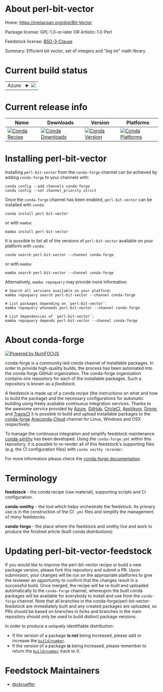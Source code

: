 About perl-bit-vector
=====================

Home: https://metacpan.org/dist/Bit-Vector

Package license: GPL-1.0-or-later OR Artistic-1.0-Perl

Feedstock license: [BSD-3-Clause](https://github.com/conda-forge/perl-bit-vector-feedstock/blob/main/LICENSE.txt)

Summary: Efficient bit vector, set of integers and "big int" math library

Current build status
====================


<table>
    
  <tr>
    <td>Azure</td>
    <td>
      <details>
        <summary>
          <a href="https://dev.azure.com/conda-forge/feedstock-builds/_build/latest?definitionId=17609&branchName=main">
            <img src="https://dev.azure.com/conda-forge/feedstock-builds/_apis/build/status/perl-bit-vector-feedstock?branchName=main">
          </a>
        </summary>
        <table>
          <thead><tr><th>Variant</th><th>Status</th></tr></thead>
          <tbody><tr>
              <td>linux_64</td>
              <td>
                <a href="https://dev.azure.com/conda-forge/feedstock-builds/_build/latest?definitionId=17609&branchName=main">
                  <img src="https://dev.azure.com/conda-forge/feedstock-builds/_apis/build/status/perl-bit-vector-feedstock?branchName=main&jobName=linux&configuration=linux_64_" alt="variant">
                </a>
              </td>
            </tr><tr>
              <td>osx_64</td>
              <td>
                <a href="https://dev.azure.com/conda-forge/feedstock-builds/_build/latest?definitionId=17609&branchName=main">
                  <img src="https://dev.azure.com/conda-forge/feedstock-builds/_apis/build/status/perl-bit-vector-feedstock?branchName=main&jobName=osx&configuration=osx_64_" alt="variant">
                </a>
              </td>
            </tr>
          </tbody>
        </table>
      </details>
    </td>
  </tr>
</table>

Current release info
====================

| Name | Downloads | Version | Platforms |
| --- | --- | --- | --- |
| [![Conda Recipe](https://img.shields.io/badge/recipe-perl--bit--vector-green.svg)](https://anaconda.org/conda-forge/perl-bit-vector) | [![Conda Downloads](https://img.shields.io/conda/dn/conda-forge/perl-bit-vector.svg)](https://anaconda.org/conda-forge/perl-bit-vector) | [![Conda Version](https://img.shields.io/conda/vn/conda-forge/perl-bit-vector.svg)](https://anaconda.org/conda-forge/perl-bit-vector) | [![Conda Platforms](https://img.shields.io/conda/pn/conda-forge/perl-bit-vector.svg)](https://anaconda.org/conda-forge/perl-bit-vector) |

Installing perl-bit-vector
==========================

Installing `perl-bit-vector` from the `conda-forge` channel can be achieved by adding `conda-forge` to your channels with:

```
conda config --add channels conda-forge
conda config --set channel_priority strict
```

Once the `conda-forge` channel has been enabled, `perl-bit-vector` can be installed with `conda`:

```
conda install perl-bit-vector
```

or with `mamba`:

```
mamba install perl-bit-vector
```

It is possible to list all of the versions of `perl-bit-vector` available on your platform with `conda`:

```
conda search perl-bit-vector --channel conda-forge
```

or with `mamba`:

```
mamba search perl-bit-vector --channel conda-forge
```

Alternatively, `mamba repoquery` may provide more information:

```
# Search all versions available on your platform:
mamba repoquery search perl-bit-vector --channel conda-forge

# List packages depending on `perl-bit-vector`:
mamba repoquery whoneeds perl-bit-vector --channel conda-forge

# List dependencies of `perl-bit-vector`:
mamba repoquery depends perl-bit-vector --channel conda-forge
```


About conda-forge
=================

[![Powered by
NumFOCUS](https://img.shields.io/badge/powered%20by-NumFOCUS-orange.svg?style=flat&colorA=E1523D&colorB=007D8A)](https://numfocus.org)

conda-forge is a community-led conda channel of installable packages.
In order to provide high-quality builds, the process has been automated into the
conda-forge GitHub organization. The conda-forge organization contains one repository
for each of the installable packages. Such a repository is known as a *feedstock*.

A feedstock is made up of a conda recipe (the instructions on what and how to build
the package) and the necessary configurations for automatic building using freely
available continuous integration services. Thanks to the awesome service provided by
[Azure](https://azure.microsoft.com/en-us/services/devops/), [GitHub](https://github.com/),
[CircleCI](https://circleci.com/), [AppVeyor](https://www.appveyor.com/),
[Drone](https://cloud.drone.io/welcome), and [TravisCI](https://travis-ci.com/)
it is possible to build and upload installable packages to the
[conda-forge](https://anaconda.org/conda-forge) [Anaconda-Cloud](https://anaconda.org/)
channel for Linux, Windows and OSX respectively.

To manage the continuous integration and simplify feedstock maintenance
[conda-smithy](https://github.com/conda-forge/conda-smithy) has been developed.
Using the ``conda-forge.yml`` within this repository, it is possible to re-render all of
this feedstock's supporting files (e.g. the CI configuration files) with ``conda smithy rerender``.

For more information please check the [conda-forge documentation](https://conda-forge.org/docs/).

Terminology
===========

**feedstock** - the conda recipe (raw material), supporting scripts and CI configuration.

**conda-smithy** - the tool which helps orchestrate the feedstock.
                   Its primary use is in the construction of the CI ``.yml`` files
                   and simplify the management of *many* feedstocks.

**conda-forge** - the place where the feedstock and smithy live and work to
                  produce the finished article (built conda distributions)


Updating perl-bit-vector-feedstock
==================================

If you would like to improve the perl-bit-vector recipe or build a new
package version, please fork this repository and submit a PR. Upon submission,
your changes will be run on the appropriate platforms to give the reviewer an
opportunity to confirm that the changes result in a successful build. Once
merged, the recipe will be re-built and uploaded automatically to the
`conda-forge` channel, whereupon the built conda packages will be available for
everybody to install and use from the `conda-forge` channel.
Note that all branches in the conda-forge/perl-bit-vector-feedstock are
immediately built and any created packages are uploaded, so PRs should be based
on branches in forks and branches in the main repository should only be used to
build distinct package versions.

In order to produce a uniquely identifiable distribution:
 * If the version of a package **is not** being increased, please add or increase
   the [``build/number``](https://docs.conda.io/projects/conda-build/en/latest/resources/define-metadata.html#build-number-and-string).
 * If the version of a package **is** being increased, please remember to return
   the [``build/number``](https://docs.conda.io/projects/conda-build/en/latest/resources/define-metadata.html#build-number-and-string)
   back to 0.

Feedstock Maintainers
=====================

* [@cbrueffer](https://github.com/cbrueffer/)

